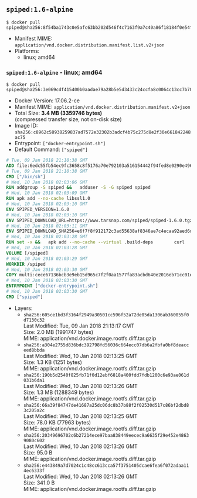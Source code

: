 ## `spiped:1.6-alpine`

```console
$ docker pull spiped@sha256:8f54ba1743c0e5afc63bb202d546f4c7163f9a7c40a86f18184f0e54f2a1dadd
```

-	Manifest MIME: `application/vnd.docker.distribution.manifest.list.v2+json`
-	Platforms:
	-	linux; amd64

### `spiped:1.6-alpine` - linux; amd64

```console
$ docker pull spiped@sha256:3e069cdf415400b0aadae79a28b5e5d3433c24ccfa8c0064c13cc7b702a43554
```

-	Docker Version: 17.06.2-ce
-	Manifest MIME: `application/vnd.docker.distribution.manifest.v2+json`
-	Total Size: **3.4 MB (3359746 bytes)**  
	(compressed transfer size, not on-disk size)
-	Image ID: `sha256:c8962c58938259837ad7572e32302b3adcf4b75c275d8e2f30e661842248ac75`
-	Entrypoint: `["docker-entrypoint.sh"]`
-	Default Command: `["spiped"]`

```dockerfile
# Tue, 09 Jan 2018 21:10:38 GMT
ADD file:6edc55fb54ec9fc3658c8f5176a70e792103a516154442f94fed8e0290e4960e in / 
# Tue, 09 Jan 2018 21:10:38 GMT
CMD ["/bin/sh"]
# Wed, 10 Jan 2018 02:03:06 GMT
RUN addgroup -S spiped &&	adduser -S -G spiped spiped
# Wed, 10 Jan 2018 02:03:09 GMT
RUN apk add --no-cache libssl1.0
# Wed, 10 Jan 2018 02:03:10 GMT
ENV SPIPED_VERSION=1.6.0
# Wed, 10 Jan 2018 02:03:10 GMT
ENV SPIPED_DOWNLOAD_URL=https://www.tarsnap.com/spiped/spiped-1.6.0.tgz
# Wed, 10 Jan 2018 02:03:11 GMT
ENV SPIPED_DOWNLOAD_SHA256=e6f7f8f912172c3ad55638af8346ae7c4ecaa92aed6d3fb60f2bda4359cba1e4
# Wed, 10 Jan 2018 02:03:28 GMT
RUN set -x &&	apk add --no-cache --virtual .build-deps 		curl 		gcc 		make 		musl-dev 		openssl-dev 		tar &&	curl -fsSL "$SPIPED_DOWNLOAD_URL" -o spiped.tar.gz &&	echo "$SPIPED_DOWNLOAD_SHA256 *spiped.tar.gz" |sha256sum -c - &&	mkdir -p /usr/local/src/spiped &&	tar xzf "spiped.tar.gz" -C /usr/local/src/spiped --strip-components=1 &&	rm "spiped.tar.gz" &&	CC=gcc make -C /usr/local/src/spiped &&	make -C /usr/local/src/spiped install &&	rm -rf /usr/local/src/spiped &&	apk del .build-deps
# Wed, 10 Jan 2018 02:03:28 GMT
VOLUME [/spiped]
# Wed, 10 Jan 2018 02:03:29 GMT
WORKDIR /spiped
# Wed, 10 Jan 2018 02:03:30 GMT
COPY multi:cece67136bcb3e9eb15d965c7f2f0aa1577fa83acbd640e2016eb71cc01e0cfa in /usr/local/bin/ 
# Wed, 10 Jan 2018 02:03:30 GMT
ENTRYPOINT ["docker-entrypoint.sh"]
# Wed, 10 Jan 2018 02:03:30 GMT
CMD ["spiped"]
```

-	Layers:
	-	`sha256:605ce1bd3f3164f2949a30501cc596f52a72de05da1306ab360055f0d7130c32`  
		Last Modified: Tue, 09 Jan 2018 21:13:17 GMT  
		Size: 2.0 MB (1991747 bytes)  
		MIME: application/vnd.docker.image.rootfs.diff.tar.gzip
	-	`sha256:a304e2755d836bdc392798fd56036c664ecc07db6a2fbfa0bf8deacceed8bbda`  
		Last Modified: Wed, 10 Jan 2018 02:13:25 GMT  
		Size: 1.3 KB (1251 bytes)  
		MIME: application/vnd.docker.image.rootfs.diff.tar.gzip
	-	`sha256:190b5d2540f825fb71f0d12ebf6818a400fdd7fdb1200c6e93ae061d031b6da1`  
		Last Modified: Wed, 10 Jan 2018 02:13:26 GMT  
		Size: 1.3 MB (1288349 bytes)  
		MIME: application/vnd.docker.image.rootfs.diff.tar.gzip
	-	`sha256:66a39f84747de41687a25dc06dc8b37b88f2f02530d517c86bf2dbd83c205a2c`  
		Last Modified: Wed, 10 Jan 2018 02:13:25 GMT  
		Size: 78.0 KB (77963 bytes)  
		MIME: application/vnd.docker.image.rootfs.diff.tar.gzip
	-	`sha256:20349696702c6b27214ece97baa838449eecec9a6635f29e452e48639080c602`  
		Last Modified: Wed, 10 Jan 2018 02:13:26 GMT  
		Size: 95.0 B  
		MIME: application/vnd.docker.image.rootfs.diff.tar.gzip
	-	`sha256:e443849a7d7024c1c48cc613cca57f3751405dcae6fea6f072adaa114ec6333f`  
		Last Modified: Wed, 10 Jan 2018 02:13:26 GMT  
		Size: 341.0 B  
		MIME: application/vnd.docker.image.rootfs.diff.tar.gzip
